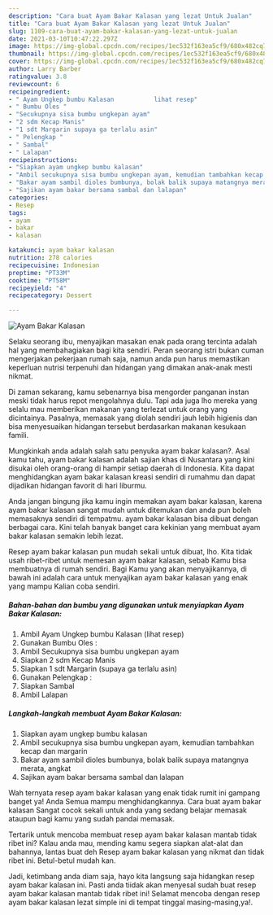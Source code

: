 ```yaml
---
description: "Cara buat Ayam Bakar Kalasan yang lezat Untuk Jualan"
title: "Cara buat Ayam Bakar Kalasan yang lezat Untuk Jualan"
slug: 1109-cara-buat-ayam-bakar-kalasan-yang-lezat-untuk-jualan
date: 2021-03-10T10:47:22.297Z
image: https://img-global.cpcdn.com/recipes/1ec532f163ea5cf9/680x482cq70/ayam-bakar-kalasan-foto-resep-utama.jpg
thumbnail: https://img-global.cpcdn.com/recipes/1ec532f163ea5cf9/680x482cq70/ayam-bakar-kalasan-foto-resep-utama.jpg
cover: https://img-global.cpcdn.com/recipes/1ec532f163ea5cf9/680x482cq70/ayam-bakar-kalasan-foto-resep-utama.jpg
author: Larry Barber
ratingvalue: 3.8
reviewcount: 6
recipeingredient:
- " Ayam Ungkep bumbu Kalasan           lihat resep"
- " Bumbu Oles "
- "Secukupnya sisa bumbu ungkepan ayam"
- "2 sdm Kecap Manis"
- "1 sdt Margarin supaya ga terlalu asin"
- " Pelengkap "
- " Sambal"
- " Lalapan"
recipeinstructions:
- "Siapkan ayam ungkep bumbu kalasan"
- "Ambil secukupnya sisa bumbu ungkepan ayam, kemudian tambahkan kecap dan margarin"
- "Bakar ayam sambil dioles bumbunya, bolak balik supaya matangnya merata, angkat"
- "Sajikan ayam bakar bersama sambal dan lalapan"
categories:
- Resep
tags:
- ayam
- bakar
- kalasan

katakunci: ayam bakar kalasan 
nutrition: 278 calories
recipecuisine: Indonesian
preptime: "PT33M"
cooktime: "PT58M"
recipeyield: "4"
recipecategory: Dessert

---
```



![Ayam Bakar Kalasan](https://img-global.cpcdn.com/recipes/1ec532f163ea5cf9/680x482cq70/ayam-bakar-kalasan-foto-resep-utama.jpg)

Selaku seorang ibu, menyajikan masakan enak pada orang tercinta adalah hal yang membahagiakan bagi kita sendiri. Peran seorang istri bukan cuman mengerjakan pekerjaan rumah saja, namun anda pun harus memastikan keperluan nutrisi terpenuhi dan hidangan yang dimakan anak-anak mesti nikmat.

Di zaman  sekarang, kamu sebenarnya bisa mengorder panganan instan meski tidak harus repot mengolahnya dulu. Tapi ada juga lho mereka yang selalu mau memberikan makanan yang terlezat untuk orang yang dicintainya. Pasalnya, memasak yang diolah sendiri jauh lebih higienis dan bisa menyesuaikan hidangan tersebut berdasarkan makanan kesukaan famili. 



Mungkinkah anda adalah salah satu penyuka ayam bakar kalasan?. Asal kamu tahu, ayam bakar kalasan adalah sajian khas di Nusantara yang kini disukai oleh orang-orang di hampir setiap daerah di Indonesia. Kita dapat menghidangkan ayam bakar kalasan kreasi sendiri di rumahmu dan dapat dijadikan hidangan favorit di hari liburmu.

Anda jangan bingung jika kamu ingin memakan ayam bakar kalasan, karena ayam bakar kalasan sangat mudah untuk ditemukan dan anda pun boleh memasaknya sendiri di tempatmu. ayam bakar kalasan bisa dibuat dengan berbagai cara. Kini telah banyak banget cara kekinian yang membuat ayam bakar kalasan semakin lebih lezat.

Resep ayam bakar kalasan pun mudah sekali untuk dibuat, lho. Kita tidak usah ribet-ribet untuk memesan ayam bakar kalasan, sebab Kamu bisa membuatnya di rumah sendiri. Bagi Kamu yang akan menyajikannya, di bawah ini adalah cara untuk menyajikan ayam bakar kalasan yang enak yang mampu Kalian coba sendiri.

<!--inarticleads1-->

##### Bahan-bahan dan bumbu yang digunakan untuk menyiapkan Ayam Bakar Kalasan:

1. Ambil  Ayam Ungkep bumbu Kalasan           (lihat resep)
1. Gunakan  Bumbu Oles :
1. Ambil Secukupnya sisa bumbu ungkepan ayam
1. Siapkan 2 sdm Kecap Manis
1. Siapkan 1 sdt Margarin (supaya ga terlalu asin)
1. Gunakan  Pelengkap :
1. Siapkan  Sambal
1. Ambil  Lalapan




<!--inarticleads2-->

##### Langkah-langkah membuat Ayam Bakar Kalasan:

1. Siapkan ayam ungkep bumbu kalasan
1. Ambil secukupnya sisa bumbu ungkepan ayam, kemudian tambahkan kecap dan margarin
1. Bakar ayam sambil dioles bumbunya, bolak balik supaya matangnya merata, angkat
1. Sajikan ayam bakar bersama sambal dan lalapan




Wah ternyata resep ayam bakar kalasan yang enak tidak rumit ini gampang banget ya! Anda Semua mampu menghidangkannya. Cara buat ayam bakar kalasan Sangat cocok sekali untuk anda yang sedang belajar memasak ataupun bagi kamu yang sudah pandai memasak.

Tertarik untuk mencoba membuat resep ayam bakar kalasan mantab tidak ribet ini? Kalau anda mau, mending kamu segera siapkan alat-alat dan bahannya, lantas buat deh Resep ayam bakar kalasan yang nikmat dan tidak ribet ini. Betul-betul mudah kan. 

Jadi, ketimbang anda diam saja, hayo kita langsung saja hidangkan resep ayam bakar kalasan ini. Pasti anda tiidak akan menyesal sudah buat resep ayam bakar kalasan mantab tidak ribet ini! Selamat mencoba dengan resep ayam bakar kalasan lezat simple ini di tempat tinggal masing-masing,ya!.

